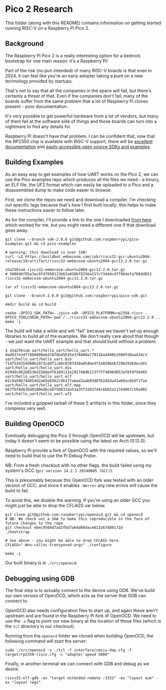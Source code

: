 # Pico 2 Research

This folder (along with this README) contains information on getting started running RISC-V on a Raspberry Pi Pico 2.

## Background

The Raspberry Pi Pico 2 is a really interesting option for a bedrock bootstrap for one main reason: it's a Raspberry Pi!

Part of the risk (no pun intended) of many RISC-V boards is that even in 2024, it can feel like you're an early adopter taking a punt on a new technology provided by startups.

That's not to say that all the companies in the space will fail, but there's certainly a threat of that. Even if the companies don't fail, many of the boards suffer from the same problem that a lot of Raspberry Pi clones present - poor documentation.

It's very possible to get powerful hardware from a lot of vendors, but many of them fail at the software side of things and those boards can turn into a nightmare to find any details for.

Raspberry Pi doesn't have that problem. I can be confident that, now that the RP2350 chip is available with RISC-V support, there will be [excellent documentation](https://datasheets.raspberrypi.com/rp2350/rp2350-datasheet.pdf) and [easily accessible open source SDKs and examples](https://github.com/raspberrypi/pico-examples/tree/master?tab=readme-ov-file).

## Building Examples

As an easy way to get examples of how UART works on the Pico 2, we can use the Pico examples repo which produces
 all the files we need - a binary, an ELF file, the UF2 format which can easily be uploaded to a Pico and a disassembled dump to make code easier to browse.

First, we clone the repos we need and download a compiler. I'm checking out specific tags because that's how I first built locally; this helps to make these instructions easier to follow later.

As for the compiler, I'll provide a link to the one I downloaded [from here](https://www.embecosm.com/resources/tool-chain-downloads/#riscv-stable) which worked for me, but you might need a different one if that download goes away.

```console
git clone --branch sdk-2.0.0 git@github.com:raspberrypi/pico-examples.git && cd pico-examples

# warning: this download is over 1GB!
curl -LO https://buildbot.embecosm.com/job/riscv32-gcc-ubuntu2004-release/19/artifact/riscv32-embecosm-ubuntu2004-gcc13.2.0.tar.gz

sha256sum riscv32-embecosm-ubuntu2004-gcc13.2.0.tar.gz
# 508048f05a3ac8fd7058123b63a458bf8256a157c734d4cdff96defa768dd053  riscv32-embecosm-ubuntu2004-gcc13.2.0.tar.gz

tar xf riscv32-embecosm-ubuntu2004-gcc13.2.0.tar.gz

git clone --branch 2.0.0 git@github.com:raspberrypi/pico-sdk.git

mkdir build && cd build

cmake -DPICO_SDK_PATH=../pico-sdk -DPICO_PLATFORM=rp2350-riscv -DPICO_TOOLCHAIN_PATH=`pwd`/../riscv32-embecosm-ubuntu2004-gcc13.2.0 ..
make -j
```

The build will take a while and will "fail" because we haven't set up enough libraries to build all of the examples. We don't really care about that though - we just want the UART example and that should build without a problem.

```console
$ sha256sum uart/hello_uart/hello_uart.*
8ed837e3df7868800e6478f6b45635e370409a77911ba4400b1500fd8aa43dc3  uart/hello_uart/hello_uart.bin
f14f534354d0062873cddf1c60c8707d30a054be4f1e8506ebf29029364ecd41  uart/hello_uart/hello_uart.dis
d1949c882b8536d1568edf810d111e292748db213f7ff4098d853af8fdf56402  uart/hello_uart/hello_uart.elf
02c9a58674d054d2a65e6362c9b377abed2aab93d8fb242da41a09ac65df1fae  uart/hello_uart/hello_uart.elf.map
b67f6f8d636d01066dbce8758031da53a35f32037d4c6b62a11744867c59a902  uart/hello_uart/hello_uart.uf2
```

I've included a gzipped tarball of these 5 artifacts in this folder, since they compress very well.

## Building OpenOCD

Eventually debugging the Pico 2 through OpenOCD will be upstream, but today it doesn't seem to be possible using the latest on Arch (0.12.0).

Raspberry Pi provide a fork of OpenOCD with the required values, so we'll need to build that to use the Pi Debug Probe.

NB: From a fresh checkout with no other flags, the build failed using my system's GCC (`gcc version 14.2.1 20240805 (GCC)`).

This is presumably because this OpenOCD fork was tested with an older version of GCC, and since it enables `-Werror` any new errors will cause the build to fail.

To avoid this, we disable the warning. If you're using an older GCC you might just be able to drop the CFLAGS var below.

```console
git clone git@github.com:raspberrypi/openocd.git && cd openocd
# NB: We check out a SHA to make this reproducible in the face of future changes to the repo
git checkout ebec9504d7ad2fbd7a64d60dace013267d80172d
./bootstrap

# See above - you might be able to drop CFLAGS here.
CFLAGS="-Wno-calloc-transposed-args" ./configure

make -j
```

Our built binary is in `./src/openocd`.

## Debugging using GDB

The final step is to actually connect to the device using GDB. We've build our own version of OpenOCD, which acts as the server that GDB can connect to.

OpenOCD also needs configuration files to start up, and again these aren't upstream and are found in the Raspberry Pi fork of OpenOCD.
We need to use the `-s` flag to point our new binary at the location of these files (which is the `tcl` directory in our checkout).

Running from the `openocd` folder we cloned when building OpenOCD, the following command will start the server:

```console
sudo ./src/openocd -s ./tcl -f interface/cmsis-dap.cfg -f target/rp2350-riscv.cfg -c "adapter speed 5000"
```

Finally, in another terminal we can connect with GDB and debug as we desire:

```console
riscv32-elf-gdb -ex "target extended-remote :3333" -ex "layout asm" -ex "layout regs"
```
